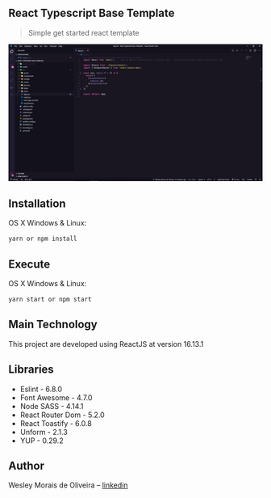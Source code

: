## React Typescript Base Template

> Simple get started react template

![](application-preview.JPG)

## Installation

OS X Windows & Linux:

```sh
yarn or npm install
```

## Execute

OS X Windows & Linux:

```sh
yarn start or npm start
```

## Main Technology

This project are developed using ReactJS at version 16.13.1

## Libraries

- Eslint - 6.8.0
- Font Awesome - 4.7.0
- Node SASS - 4.14.1
- React Router Dom - 5.2.0
- React Toastify - 6.0.8
- Unform - 2.1.3
- YUP - 0.29.2

## Author

Wesley Morais de Oliveira – [linkedin](https://www.linkedin.com/in/wesleymoraisdeoliveira/)
